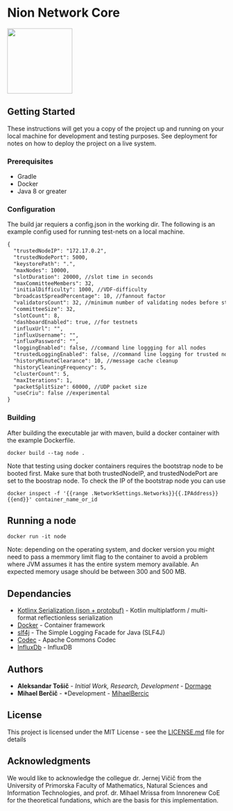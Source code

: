 # Nion Network Core
<img src="https://nion.network/logo.png" width ="150">

## Getting Started

These instructions will get you a copy of the project up and running on your local machine for development and testing purposes. See deployment for notes on how to deploy the project on a live system.

### Prerequisites

* Gradle
* Docker
* Java 8 or greater

### Configuration
The build jar requiers a config.json in the working dir.
The following is an example config used for running test-nets on a local machine. 
```diff
{
  "trustedNodeIP": "172.17.0.2", 
  "trustedNodePort": 5000,
  "keystorePath": ".",
  "maxNodes": 10000,
  "slotDuration": 20000, //slot time in seconds
  "maxCommitteeMembers": 32, 
  "initialDifficulty": 1000, //VDF-difficulty
  "broadcastSpreadPercentage": 10, //fannout factor
  "validatorsCount": 32, //minimum number of validating nodes before starting block production
  "committeeSize": 32,
  "slotCount": 8, 
  "dashboardEnabled": true, //for testnets
  "influxUrl": "", 
  "influxUsername": "",
  "influxPassword": "",
  "loggingEnabled": false, //command line loggging for all nodes
  "trustedLoggingEnabled": false, //command line logging for trusted node
  "historyMinuteClearance": 10, //message cache cleanup
  "historyCleaningFrequency": 5,
  "clusterCount": 5,
  "maxIterations": 1,
  "packetSplitSize": 60000, //UDP packet size
  "useCriu": false //experimental
}

```

### Building
After building the executable jar with maven, build a docker container with the example Dockerfile.
```
docker build --tag node .
```

Note that testing using docker containers requires the bootstrap node to be booted first. Make sure that both trustedNodeIP, and trustedNodePort are set to the boostrap node.
To check the IP of the bootstrap node you can use
```
docker inspect -f '{{range .NetworkSettings.Networks}}{{.IPAddress}}{{end}}' container_name_or_id
```

## Running a node
```
docker run -it node
```
Note: depending on the operating system, and docker version you might need to pass a memmory limit flag to the container to avoid a problem where JVM assumes it has the entire system memory available. An expected memory usage should be between 300 and 500 MB.
## Dependancies

* [Kotlinx Serialization (json + protobuf)](https://github.com/Kotlin/kotlinx.serialization) - Kotlin multiplatform / multi-format reflectionless serialization
* [Docker](https://www.docker.com/) - Container framework
* [slf4j](http://www.slf4j.org/index.html) - The Simple Logging Facade for Java (SLF4J)
* [Codec](https://commons.apache.org/proper/commons-codec/) - Apache Commons Codec
* [InfluxDb](https://www.influxdata.com/) - InfluxDB

## Authors

* **Aleksandar Tošič** - *Initial Work, Research, Development* - [Dormage](https://github.com/Dormage)
* **Mihael Berčič** - *Development - [MihaelBercic](https://github.com/MihaelBercic)

## License

This project is licensed under the MIT License - see the [LICENSE.md](LICENSE.md) file for details

## Acknowledgments
We would like to acknowledge the collegue dr. Jernej Vičič from the University of Primorska
Faculty of Mathematics, Natural Sciences and Information Technologies, and prof. dr. Mihael Mrissa from Innorenew CoE for the theoretical fundations, which are the basis for this implementation.


